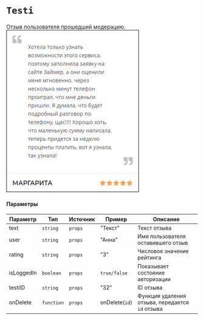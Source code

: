 # `Testi`
Отзыв пользователя прошедший модерацию.<br/>
![Testi](images/1.png)

#### Параметры
|Параметр|Тип|Источник|Пример|Описание|
|---|---|---|---|---|
|text|`string`|`props`|"Текст"|Текст отзыва|
|user|`string`|`props`|"Анна"|Имя пользователя оставившего отзыв|
|rating|`string`|`props`|"3"|Числовое значение рейтинга|
|isLoggedIn|`boolean`|`props`|`true/false`|Показывает состояние авторизации|
|testiID|`string`|`props`|"32"|ID отзыва|
|onDelete|`function`|`props`|onDelete(`id`)|Функция удаления отзыва, передается `id` отзыва|
